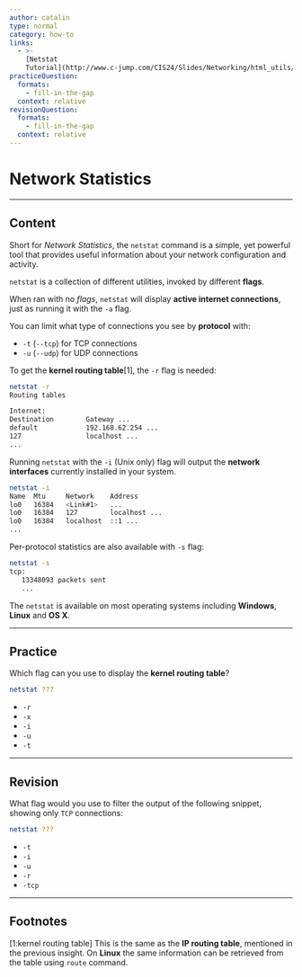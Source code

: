 ```yaml
---
author: catalin
type: normal
category: how-to
links:
  - >-
    [Netstat
    Tutorial](http://www.c-jump.com/CIS24/Slides/Networking/html_utils/netstat.html){website}
practiceQuestion:
  formats:
    - fill-in-the-gap
  context: relative
revisionQuestion:
  formats:
    - fill-in-the-gap
  context: relative
---
```


# Network Statistics


---

## Content

Short for *Network Statistics*, the `netstat` command is a simple, yet powerful tool that provides useful information about your network configuration and activity.

`netstat` is a collection of different utilities, invoked by different **flags**.

When ran with no *flags*, `netstat` will display **active internet connections**, just as running it with the `-a` flag.

You can limit what type of connections you see by **protocol** with:

- `-t` (`--tcp`) for TCP connections
- `-u` (`--udp`) for UDP connections

To get the **kernel routing table**[1], the `-r` flag is needed:

```bash
netstat -r
Routing tables

Internet:
Destination        Gateway ...
default            192.168.62.254 ...
127                localhost ...
...

```

Running `netstat` with the `-i` (Unix only) flag will output the **network interfaces** currently installed in your system.

```bash
netstat -i
Name  Mtu     Network    Address
lo0   16384   <Link#1>   ...
lo0   16384   127        localhost ...
lo0   16384   localhost  ::1 ...
...
```

Per-protocol statistics are also available with `-s` flag:

```bash
netstat -s
tcp:
   13348093 packets sent
   ...
```

The `netstat` is available on most operating systems including **Windows**, **Linux** and **OS X**.


---

## Practice

Which flag can you use to display the **kernel routing table**?

```bash
netstat ???
```

- `-r`
- `-x`
- `-i`
- `-u`
- `-t`


---

## Revision

What flag would you use to filter the output of the following snippet, showing only `TCP` connections:

```bash
netstat ???
```

- `-t`
- `-i`
- `-u`
- `-r`
- `-tcp`


---

## Footnotes

[1:kernel routing table]
This is the same as the **IP routing table**, mentioned in the previous insight.
On **Linux** the same information can be retrieved from the table using `route` command.
